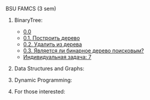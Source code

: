 BSU FAMCS (3 sem)

1. BinaryTree:
   * [0.0](https://github.com/vbobovoz/Algorithms-and-Data-Structures/blob/main/BinaryTree/0.0.cpp "0.0")  
   * [0.1. Построить дерево](https://github.com/vbobovoz/Algorithms-and-Data-Structures/blob/main/BinaryTree/0.1.%20%D0%9F%D0%BE%D1%81%D1%82%D1%80%D0%BE%D0%B8%D1%82%D1%8C%20%D0%B4%D0%B5%D1%80%D0%B5%D0%B2%D0%BE.cpp "0.1. Построить дерево")
   * [0.2. Удалить из дерева](https://github.com/vbobovoz/Algorithms-and-Data-Structures/blob/main/BinaryTree/0.2.%20%D0%A3%D0%B4%D0%B0%D0%BB%D0%B8%D1%82%D1%8C%20%D0%B8%D0%B7%20%D0%B4%D0%B5%D1%80%D0%B5%D0%B2%D0%B0.cpp "0.2. Удалить из дерева")
   * [0.3. Является ли бинарное дерево поисковым?](https://github.com/vbobovoz/Algorithms-and-Data-Structures/blob/main/BinaryTree/0.3.%20%D0%AF%D0%B2%D0%BB%D1%8F%D0%B5%D1%82%D1%81%D1%8F%20%D0%BB%D0%B8%20%D0%B1%D0%B8%D0%BD%D0%B0%D1%80%D0%BD%D0%BE%D0%B5%20%D0%B4%D0%B5%D1%80%D0%B5%D0%B2%D0%BE%20%D0%BF%D0%BE%D0%B8%D1%81%D0%BA%D0%BE%D0%B2%D1%8B%D0%BC.cpp "0.3. Является ли бинарное дерево поисковым?")
   * [Индивидуальная задача: 7](https://github.com/vbobovoz/Algorithms-and-Data-Structures/blob/main/BinaryTree/IND_BinTree.7.cpp "Индивидуальная задача: 7")

2. Data Structures and Graphs:
3. Dynamic Programming:
4. For those interested:
